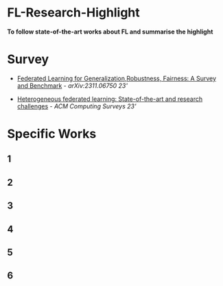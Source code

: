 # FL-Research-Highlight

**To follow state-of-the-art works about FL and summarise the highlight** 

# Survey

- [Federated Learning for Generalization,Robustness, Fairness: A Survey and Benchmark](https://arxiv.org/pdf/2311.06750.pdf) - *arXiv:2311.06750 23'*

- [Heterogeneous federated learning: State-of-the-art and research challenges](https://arxiv.org/pdf/2307.10616.pdf) - *ACM Computing Surveys 23'*

# Specific Works

## 1

## 2

## 3

## 4

## 5

## 6






